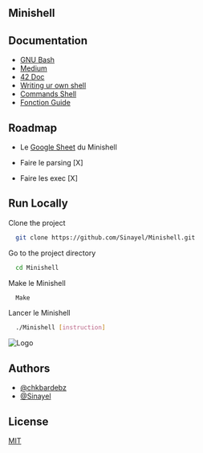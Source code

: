 ## Minishell
## Documentation

- [GNU Bash](https://www.gnu.org/software/bash/manual/bash.html)
- [Medium](https://medium.com/@mostafa.omrane/mes-conseils-si-je-devais-recommencer-minishell-a9783c51ba1b)
- [42 Doc](https://harm-smits.github.io/42docs/projects/minishell)
- [Writing ur own shell](https://www.cs.purdue.edu/homes/grr/SystemsProgrammingBook/Book/Chapter5-WritingYourOwnShell.pdf)
- [Commands Shell](https://pubs.opengroup.org/onlinepubs/009695399/utilities/xcu_chap02.html)
- [Fonction Guide](https://42-cursus.gitbook.io/guide/rank-03/minishell/functions)
## Roadmap

- Le [Google Sheet](https://docs.google.com/spreadsheets/d/1QsZmv_vq9QS7y6fVjXfKjz_Bq-JOCnArwBV5uhL4hLk/edit?gid=0#gid=0) du Minishell

- Faire le parsing [X]

- Faire les exec [X]
## Run Locally

Clone the project

```bash
  git clone https://github.com/Sinayel/Minishell.git
```

Go to the project directory

```bash
  cd Minishell
```
Make le Minishell
```bash
  Make
```
Lancer le Minishell
```bash
  ./Minishell [instruction]
```
![Logo](https://dev-to-uploads.s3.amazonaws.com/uploads/articles/th5xamgrr6se0x5ro4g6.png)


## Authors

- [@chkbardebz](https://github.com/chkbardebz)
- [@Sinayel](https://github.com/Sinayel)

## License

[MIT](https://choosealicense.com/licenses/mit/)
